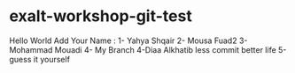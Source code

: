 # exalt-workshop-git-test
Hello World
Add Your Name : 
1- Yahya Shqair 
2- Mousa Fuad2
3-Mohammad Mouadi
4-  My Branch 
4-Diaa Alkhatib
less commit better life
5-guess it yourself

